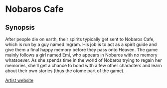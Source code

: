 # **Nobaros Cafe**
## **Synopsis**
After people die on earth, their spirits typically get sent to Nobaros Cafe, which is run by a guy named Ingram. His job is to act as a spirit guide and give them a final happy memory before they pass onto Heaven. The game mainly follows a girl named Emi, who appears in Nobaros with no memory whatsoever. As she spends time in the world of Nobaros trying to regain her memories, she'll get a chance to bond with a few other characters and learn about their own stories (thus the otome part of the game).

[Artist website](https://milkysan92.carrd.co)